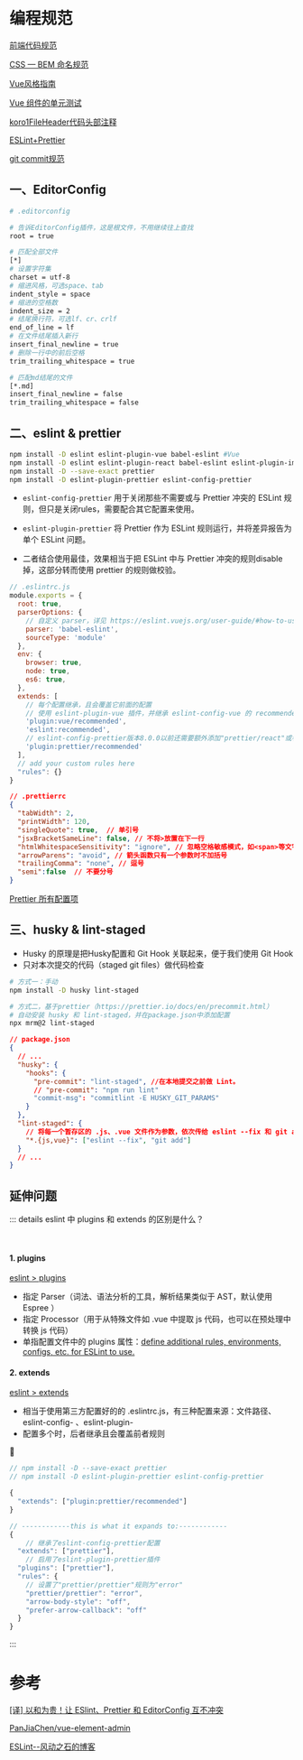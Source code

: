 # 编程规范

[前端代码规范](https://guide.aotu.io/docs/)

[CSS — BEM 命名规范](https://juejin.cn/post/6844903672162304013)

[Vue风格指南](https://cn.vuejs.org/v2/style-guide/)

[Vue 组件的单元测试](https://cn.vuejs.org/v2/cookbook/unit-testing-vue-components.html)

[koro1FileHeader代码头部注释](https://github.com/OBKoro1/koro1FileHeader)

[ESLint+Prettier](https://zhuanlan.zhihu.com/p/68026905)

[git commit规范](https://zhuanlan.zhihu.com/p/268051722)



## 一、EditorConfig

```sh
# .editorconfig

# 告诉EditorConfig插件，这是根文件，不用继续往上查找
root = true

# 匹配全部文件
[*]
# 设置字符集
charset = utf-8
# 缩进风格，可选space、tab
indent_style = space
# 缩进的空格数
indent_size = 2
# 结尾换行符，可选lf、cr、crlf
end_of_line = lf
# 在文件结尾插入新行
insert_final_newline = true
# 删除一行中的前后空格
trim_trailing_whitespace = true

# 匹配md结尾的文件
[*.md]
insert_final_newline = false
trim_trailing_whitespace = false
```



## 二、eslint & prettier

```sh
npm install -D eslint eslint-plugin-vue babel-eslint #Vue
npm install -D eslint eslint-plugin-react babel-eslint eslint-plugin-import #React
npm install -D --save-exact prettier
npm install -D eslint-plugin-prettier eslint-config-prettier
```

- `eslint-config-prettier`  用于关闭那些不需要或与 Prettier 冲突的 ESLint 规则，但只是关闭rules，需要配合其它配置来使用。

- `eslint-plugin-prettier`  将 Prettier 作为 ESLint 规则运行，并将差异报告为单个 ESLint 问题。
- 二者结合使用最佳，效果相当于把 ESLint 中与 Prettier 冲突的规则disable掉，这部分转而使用 prettier 的规则做校验。

```js
// .eslintrc.js
module.exports = {
  root: true,
  parserOptions: {
    // 自定义 parser，详见 https://eslint.vuejs.org/user-guide/#how-to-use-custom-parser
    parser: 'babel-eslint',
    sourceType: 'module'
  },
  env: {
    browser: true,
    node: true,
    es6: true,
  },
  extends: [
    // 每个配置继承，且会覆盖它前面的配置
   	// 使用 eslint-plugin-vue 插件，并继承 eslint-config-vue 的 recommended 配置
    'plugin:vue/recommended',
    'eslint:recommended',
  	// eslint-config-prettier版本8.0.0以前还需要额外添加"prettier/react"或者"prettier/vue"
    'plugin:prettier/recommended'
  ],
  // add your custom rules here
  "rules": {}
}
```

```json
// .prettierrc
{
  "tabWidth": 2,
  "printWidth": 120,
  "singleQuote": true,	// 单引号
  "jsxBracketSameLine": false, // 不将>放置在下一行
  "htmlWhitespaceSensitivity": "ignore", // 忽略空格敏感模式，如<span>等文字空白敏感的标签，格式化后可能导致>单独成行
  "arrowParens": "avoid", // 箭头函数只有一个参数时不加括号
  "trailingComma": "none", // 逗号
  "semi":false	// 不要分号
}
```

[Prettier 所有配置项](https://blog.windstone.cc/front-end-engineering/code-formatter/eslint/eslint-prettier.html#%E9%85%8D%E7%BD%AE-prettier-%E8%A7%84%E5%88%99)



## 三、husky & lint-staged

- Husky 的原理是把Husky配置和 Git Hook 关联起来，便于我们使用 Git Hook 
- 只对本次提交的代码（staged git files）做代码检查

```sh
# 方式一：手动
npm install -D husky lint-staged

# 方式二，基于prettier（https://prettier.io/docs/en/precommit.html）
# 自动安装 husky 和 lint-staged，并在package.json中添加配置
npx mrm@2 lint-staged
```

```json
// package.json
{
  // ...
  "husky": {
    "hooks": {
      "pre-commit": "lint-staged", //在本地提交之前做 Lint。
      // "pre-commit": "npm run lint"
      "commit-msg": "commitlint -E HUSKY_GIT_PARAMS"
    }
  },
  "lint-staged": {
    // 将每一个暂存区的 .js、.vue 文件作为参数，依次传给 eslint --fix 和 git add 执行
    "*.{js,vue}": ["eslint --fix", "git add"]
  }
  // ...
}
```



## 延伸问题

::: details eslint 中 plugins 和 extends 的区别是什么？

<br />

#### 1. plugins 

[eslint > plugins](https://eslint.org/docs/user-guide/configuring/plugins)

-  指定 Parser（词法、语法分析的工具，解析结果类似于 AST，默认使用 Espree ）
- 指定 Processor（用于从特殊文件如 .vue 中提取 js 代码，也可以在预处理中转换 js 代码）
- 单指配置文件中的 plugins 属性：<u>define additional rules, environments, configs, etc. for ESLint to use.</u>

#### 2. extends

[eslint > extends](https://eslint.org/docs/user-guide/configuring/configuration-files#extending-configuration-files)

- 相当于使用第三方配置好的的 .eslintrc.js，有三种配置来源：文件路径、eslint-config- 、eslint-plugin-
- 配置多个时，后者继承且会覆盖前者规则

🌰

```js
// npm install -D --save-exact prettier
// npm install -D eslint-plugin-prettier eslint-config-prettier

{
  "extends": ["plugin:prettier/recommended"]
}

// ------------this is what it expands to:------------
{
  	// 继承了eslint-config-prettier配置
  "extends": ["prettier"],
    // 启用了eslint-plugin-prettier插件
  "plugins": ["prettier"],
  "rules": {
    // 设置了"prettier/prettier"规则为"error"
    "prettier/prettier": "error",
    "arrow-body-style": "off",
    "prefer-arrow-callback": "off"
  }
}
```

:::

# 参考

[[译] 以和为贵！让 ESlint、Prettier 和 EditorConfig 互不冲突](https://juejin.cn/post/6971783776221265927)

[PanJiaChen/vue-element-admin](https://github.com/PanJiaChen/vue-element-admin)

[ESLint--风动之石的博客](https://blog.windstone.cc/front-end-engineering/code-formatter/eslint/#%E8%A7%84%E5%88%99)

